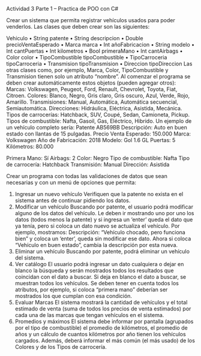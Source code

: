 Actividad 3 Parte 1 – Practica de POO con C#

Crear un sistema que permita registrar vehículos usados para poder venderlos.
Las clases que deben crear son las siguientes:

Vehiculo
• String patente
• String descripcion
• Double precioVentaEsperado
• Marca marca
• Int añoFabricacion
• String modelo
• Int cantPuertas
• Int kilometros
• Bool primeraMano
• Int cantAirbags
• Color color
• TipoCombustible tipoCombustible
• TipoCarroceria tipoCarroceria
• Transmision tipoTransmision
• Direccion tipoDireccion
Las otras clases como, por ejemplo, Marca, Color, TipoCombustible y Transmision tienen solo un atributo
“nombre”.
Al comenzar el programa se deben crear automáticamente estos objetos (pueden agregar otros):
Marcas: Volkswagen, Peugeot, Ford, Renault, Chevrolet, Toyota, Fiat, Citroen.
Colores: Blanco, Negro, Gris claro, Gris oscuro, Azul, Verde, Rojo, Amarillo.
Transmisiones: Manual, Automática, Automática secuencial, Semiautomática.
Direcciones: Hidráulica, Eléctrica, Asistida, Mecánica.
Tipos de carrocerías: Hatchback, SUV, Coupé, Sedan, Camioneta, Pickup.
Tipos de combustible: Nafta, Gasoil, Gas, Eléctrico, Hibrido.
Un ejemplo de un vehículo completo sería:
Patente AB569BB
Descripción: Auto en buen estado con llantas de 15 pulgadas.
Precio Venta Esperado: 150.000
Marca: Volkswagen
Año de Fabricación: 2018
Modelo: Gol 1.6 GL
Puertas: 5
Kilómetros: 80.000

Primera Mano: Sí
Airbags: 2
Color: Negro
Tipo de combustible: Nafta
Tipo de carrocería: Hatchback
Transmisión: Manual
Dirección: Asistida

Crear un programa con todas las validaciones de datos que sean necesarias y con un menú de opciones que
permita:
1. Ingresar un nuevo vehículo
Verifiquen que la patente no exista en el sistema antes de continuar pidiendo los datos.
2. Modificar un vehículo
Buscando por patente, el usuario podrá modificar alguno de los datos del vehículo. Le deben ir
mostrando uno por uno los datos (todos menos la patente) y si ingresa un ‘enter’ queda el dato que
ya tenía, pero si coloca un dato nuevo se actualiza el vehículo. Por ejemplo, mostramos:
Descripción: “Vehículo chocado, pero funciona bien” y coloca un ‘enter’, queda sin modificar ese
dato. Ahora si coloca “Vehículo en buen estado”, cambia la descripción por esta nueva.
3. Eliminar un vehículo
Buscando por patente, podrá eliminar un vehículo del sistema.
4. Ver catálogo
El usuario podrá ingresar un dato cualquiera o dejar en blanco la búsqueda y serán mostrados todos
los resultados que coincidan con el dato a buscar. Si deja en blanco el dato a buscar, se muestran
todos los vehículos. Se deben tener en cuenta todos los atributos, por ejemplo, si coloca “primera
mano” deberían ser mostrados los que cumplan con esa condición.
5. Evaluar Marcas
El sistema mostrará la cantidad de vehículos y el total estimado de venta (suma de todos los precios
de venta estimados) por cada una de las marcas que tengan vehículos en el sistema.
6. Promedios y máximos
El sistema debe informar por pantalla (agrupados por el tipo de combustible) el promedio de
kilómetros, el promedio de años y un cálculo de cuantos kilómetros por año tienen los vehículos
cargados.
Además, deberá informar el más común (el más usado) de los Colores y de los Tipos de carrocería.
